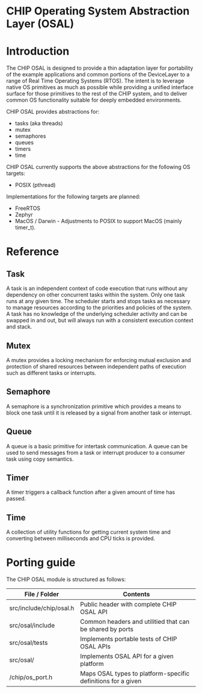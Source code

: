 CHIP Operating System Abstraction Layer (OSAL)
==============================================

# Introduction

The CHIP OSAL is designed to provide a thin adaptation layer for portability
of the example applications and common portions of the DeviceLayer to a
range of Real Time Operating Systems (RTOS). The intent is to leverage native
OS primitives as much as possible while providing a unified interface surface
for those primitives to the rest of the CHIP system, and to deliver common OS
functionality suitable for deeply embedded environments.

CHIP OSAL provides abstractions for:

* tasks (aka threads)
* mutex
* semaphores
* queues
* timers
* time

CHIP OSAL currently supports the above abstractions for the following OS targets:

* POSIX (pthread)

Implementations for the following targets are planned:

* FreeRTOS
* Zephyr
* MacOS / Darwin - Adjustments to POSIX to support MacOS (mainly timer_t).

# Reference

## Task

A task is an independent context of code execution that runs without any
dependency on other concurrent tasks within the system. Only one task runs
at any given time. The scheduler starts and stops tasks as necessary to manage
resources according to the priorities and policies of the system. A task has no
knowledge of the underlying scheduler activity and can be swapped in and out,
but will always run with a consistent execution context and stack.

## Mutex

A mutex provides a locking mechanism for enforcing mutual exclusion and
protection of shared resources between independent paths of execution
such as different tasks or interrupts.

## Semaphore

A semaphore is a synchronization primitive which provides a means to block
one task until it is released by a signal from another task or interrupt.

## Queue

A queue is a basic primitive for intertask communication.  A queue
can be used to send messages from a task or interrupt producer to
a consumer task using copy semantics.

## Timer

A timer triggers a callback function after a given amount of time has passed.

## Time

A collection of utility functions for getting current system time and
converting between milliseconds and CPU ticks is provided.

# Porting guide

The CHIP OSAL module is structured as follows:

| File / Folder              | Contents                                                            |
| ---------------------------|---------------------------------------------------------------------|
| src/include/chip/osal.h    | Public header with complete CHIP OSAL API                           |
| src/osal/include           | Common headers and utilitied that can be shared by ports            |
| src/osal/tests             | Implements portable tests of CHIP OSAL APIs                         |
| src/osal/<port>            | Implements OSAL API for a given platform <port>                     |
| <port>/chip/os_port.h      | Maps OSAL types to platform-specific definitions for a given <port> |
